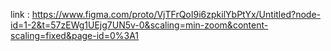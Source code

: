 link : https://www.figma.com/proto/VjTFrQoI9i6zpkilYbPtYx/Untitled?node-id=1-2&t=57zEWg1UEjg7UN5v-0&scaling=min-zoom&content-scaling=fixed&page-id=0%3A1
